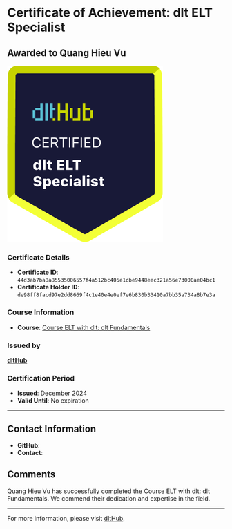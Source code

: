 
# Certificate of Achievement: dlt ELT Specialist

## Awarded to **Quang Hieu Vu**

![Course Image](../badges/dlt_ELT_specialist.png)

### Certificate Details
- **Certificate ID**: `44d3ab7ba8a85535006557f4a512bc405e1cbe9448eec321a56e73000ae04bc1`
- **Certificate Holder ID**: `de98ff8facd97e2dd8669f4c1e40e4e0ef7e6b830b33410a7bb35a734a8b7e3a`

### Course Information
- **Course**: [Course ELT with dlt: dlt Fundamentals](https://github.com/dlt-hub/dlthub-education/tree/main/courses/dlt_fundamentals_dec_2024)

### Issued by
[**dltHub**](https://dlthub.com/) 

### Certification Period
- **Issued**: December 2024
- **Valid Until**: No expiration

---

## Contact Information
- **GitHub**: 
- **Contact**: 

## Comments
Quang Hieu Vu has successfully completed the Course ELT with dlt: dlt Fundamentals. We commend their dedication and expertise in the field.

---

For more information, please visit [dltHub](https://dlthub.com/).
    
